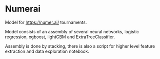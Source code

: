 # Numerai
Model for https://numer.ai/ tournaments. 

Model consists of an assembly of several neural networks, logistic regression, xgboost, lightGBM and ExtraTreeClassifier.

Assembly is done by stacking, there is also a script for higher level feature extraction and data exploration notebook.
